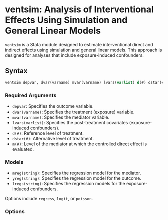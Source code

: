 # ventsim: Analysis of Interventional Effects Using Simulation and General Linear Models

`ventsim` is a Stata module designed to estimate interventional direct and indirect effects using simulation and general linear models. This approach is designed for analyses that include exposure-induced confounders.

## Syntax

```stata
ventsim depvar, dvar(varname) mvar(varname) lvars(varlist) d(#) dstar(#) m(#) mreg(string) yreg(string) lregs(string) nsim(integer) [options]
```

### Required Arguments

- `depvar`: Specifies the outcome variable.
- `dvar(varname)`: Specifies the treatment (exposure) variable.
- `mvar(varname)`: Specifies the mediator variable.
- `lvars(varlist)`: Specifies the post-treatment covariates (exposure-induced confounders).
- `d(#)`: Reference level of treatment.
- `dstar(#)`: Alternative level of treatment.
- `m(#)`: Level of the mediator at which the controlled direct effect is evaluated.

### Models

- `mreg(string)`: Specifies the regression model for the mediator. 
- `yreg(string)`: Specifies the regression model for the outcome.
- `lregs(string)`: Specifies the regression models for the exposure-induced confounders.

Options include `regress`, `logit`, or `poisson`.

### Options

- `cvars(varlist)`: Specifies the baseline covariates to be included in the analysis.
- `nointer`: Specifies whether treatment-mediator interactions should be included in the outcome model.
- `cxd`: Includes treatment-covariate interactions in all models.
- `cxm`: Includes mediator-covariate interactions in the outcome model.
- `lxm`: Includes mediator-posttreatment interactions in the outcome model.
- `reps(integer)`: Number of bootstrap replications (default is 200).
- `strata(varname)`: Identifies resampling strata for the bootstrap.
- `cluster(varname)`: Identifies resampling clusters for the bootstrap.
- `level(cilevel)`: Confidence level for constructing bootstrap confidence intervals (default is 95%).
- `seed(passthru)`: Seed for bootstrap resampling.
- `detail`: Prints the fitted models for mediator, outcome, and exposure-induced confounders.

## Description

`ventsim` fits several models to construct effect estimates:
1. A model for each exposure-induced confounder.
2. A model for the mediator conditional on treatment and the baseline covariates.
3. A model for the outcome conditional on treatment, the mediator, baseline covariates, and exposure-induced confounders.

These models are used to simulate potential outcomes, which are in turn used to estimate the overall, interventional direct, interventional indirect, and controlled direct effects.

## Examples

```stata
// Load data
use nlsy79.dta

// Default settings, single binary exposure-induced confounder
ventsim std_cesd_age40, dvar(att22) mvar(faminc_adj_age3539) lvars(ever_unemp_age3539) cvars(female black hispan paredu parprof parinc_prank famsize afqt3) d(1) dstar(0) m(10.5) mreg(regress) yreg(regress) lregs(logit) nointer nsim(200)

// Single binary exposure-induced confounder, include all interactions
ventsim std_cesd_age40, dvar(att22) mvar(faminc_adj_age3539) lvars(ever_unemp_age3539) cvars(female black hispan paredu parprof parinc_prank famsize afqt3) d(1) dstar(0) m(10.5) mreg(regress) yreg(regress) lregs(logit) cxd cxm lxm nsim(200)

// Multiple exposure-induced confounders (the first modeled with logit and second with regress)
ventsim std_cesd_age40, dvar(att22) mvar(faminc_adj_age3539) lvars(ever_unemp_age3539 cesd_92) cvar(female black hispan paredu parprof parinc_prank famsize afqt3) d(1) dstar(0) m(10.5) mreg(regress) yreg(regress) lregs(logit regress) nsim(200)
```

## Saved Results

`ventsim` saves the following results in `e()`:

- **Matrices**:
  - `e(b)`: Matrix containing the effect estimates.

## Author

Geoffrey T. Wodtke  
Department of Sociology  
University of Chicago

Email: [wodtke@uchicago.edu](mailto:wodtke@uchicago.edu)

## References

- Wodtke GT, and Zhou X. Causal Mediation Analysis. In preparation.

## Also See

- Help: [regress](#), [logit](#), [poisson](#), [bootstrap](#)
